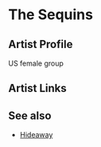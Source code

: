# The Sequins

## Artist Profile

US female group

## Artist Links



## See also

- [Hideaway](Hideaway.md)
